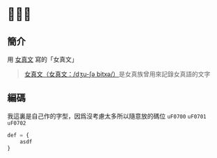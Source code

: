 # 󰜀󰜁󰜂

## 簡介
用
[女真文](https://zh.wikipedia.org/wiki/%E5%A5%B3%E7%9C%9F%E6%96%87)
寫的「女真文」

> [女真文（女真文：/dʒu-ʃə bitxə/）](https://zh.wikipedia.org/wiki/%E5%A5%B3%E7%9C%9F%E6%96%87)是女真族曾用來記錄女真語的文字

## 編碼

我這裏是自己作的字型，因爲沒考慮太多所以隨意放的碼位
`uF0700` `uF0701` `uF0702`

```js
def = {
	asdf
}
```